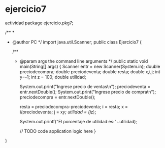 # ejercicio7
actividad
package ejercicio.pkg7;

/**
 *
 * @author PC
 */
import java.util.Scanner;
public class Ejercicio7 {

    /**
     * @param args the command line arguments
     */
    public static void main(String[] args) {
        Scanner entr = new Scanner(System.in);
        double preciodecompra;
        double preciodeventa;
        double resta;
        double x,i,j;
        int y=-1;
        int z = 100;
        double utilidad;
        
        
        System.out.print("Ingrese precio de ventas\n");
        preciodeventa = entr.nextDouble();
        System.out.print("Ingrese precio de compra\n");
        preciodecompra = entr.nextDouble();
        
        resta = preciodecompra-preciodeventa;
        i = resta;
        x = i/preciodeventa;
        j = x*y;
        utilidad = (j*z);
        
        System.out.printf("El porcentaje de utilidad es:"+utilidad);
        
        // TODO code application logic here
    }
    
}

